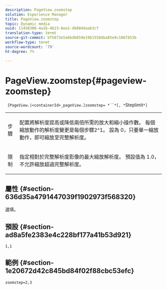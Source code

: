 ```yaml
---
description: PageView.zoomstep
solution: Experience Manager
title: PageView.zoomstep
topic: Dynamic media
uuid: 11458300-4a1b-4623-8ea1-db804daab3cf
translation-type: tm+mt
source-git-commit: bf5873e5a6bdb859e19b15584ba85e9c106f853b
workflow-type: tm+mt
source-wordcount: '79'
ht-degree: 7%

---
```



# PageView.zoomstep{#pageview-zoomstep}

` [PageView.|<containerId>_pageView.]zoomstep= *``*[, *`Steplimit`*]`

<table id="table_82C9252157DB41B5B98505855975D2F5"> 
 <tbody> 
  <tr> 
   <td colname="col1"> <p> <span class="codeph"><span class="varname"> 步驟</span></span> </p> </td> 
   <td colname="col2"> <p> 配置將解析度提高或降低兩倍所需的放大和縮小操作數。 每個縮放動作的解析度變更是每個步驟2^1。 設為<span class="codeph"> 0</span>，只要單一縮放動作，即可縮放至完整解析度。 </p> </td> 
  </tr> 
  <tr> 
   <td colname="col1"> <p><span class="codeph"><span class="varname"> 限制</span></span> </p> </td> 
   <td colname="col2"> <p> 指定相對於完整解析度影像的最大縮放解析度。 預設值為<span class="codeph"> 1.0</span>，不允許縮放超過完整解析度。 </p> </td> 
  </tr> 
 </tbody> 
</table>

## 屬性 {#section-636d35a4791447039f1902973f568320}

選填。

## 預設 {#section-ad8a5fe2383e4c228bf177a41b53d921}

`1,1`

## 範例 {#section-1e20672d42c845bd84f02f88cbc53efc}

`zoomstep=2,3`
